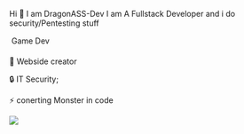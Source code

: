 Hi &#128075; I am DragonASS-Dev
I am A Fullstack Developer and i do security/Pentesting stuff

&#155; Game Dev

&#xf109; Webside creator

&#128274; IT Security;

&#9889; conerting Monster in code

<img src="https://thumbs.gfycat.com/ThunderousRecklessHumpbackwhale-size_restricted.gif"> 
